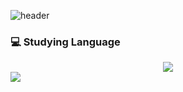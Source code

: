 ![header](https://capsule-render.vercel.app/api?color=gradient&customColorList=9&height=300&section=header&text=ChoiHaeun%20&fontSize=90)
### 💻 Studying Language
<center><img src="https://img.shields.io/badge/Java-007396?style=flat-square&logo=java&logoColor=black"/></center>
<img src="https://img.shields.io/badge/C-A8B9CC?style=flat-square&logo=C&logoColor=black"/>
